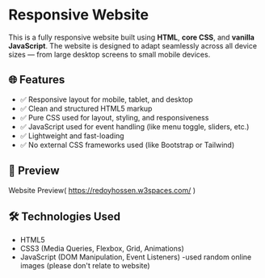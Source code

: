 # Responsive Website

This is a fully responsive website built using **HTML**, **core CSS**, and **vanilla JavaScript**. The website is designed to adapt seamlessly across all device sizes — from large desktop screens to small mobile devices.

## 🌐 Features

- ✅ Responsive layout for mobile, tablet, and desktop
- ✅ Clean and structured HTML5 markup
- ✅ Pure CSS used for layout, styling, and responsiveness
- ✅ JavaScript used for event handling (like menu toggle, sliders, etc.)
- ✅ Lightweight and fast-loading
- ✅ No external CSS frameworks used (like Bootstrap or Tailwind)

## 📸 Preview

Website Preview( https://redoyhossen.w3spaces.com/ ) <!-- Replace with your screenshot filename -->

## 🛠️ Technologies Used

- HTML5
- CSS3 (Media Queries, Flexbox, Grid, Animations)
- JavaScript (DOM Manipulation, Event Listeners)
-used random online images (please don't relate to website) 

